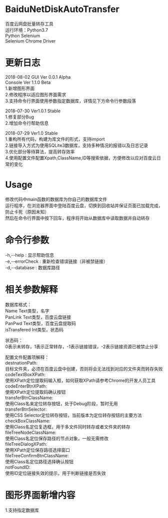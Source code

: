 # BaiduNetDiskAutoTransfer
百度云网盘批量转存工具 </br>
运行环境：Python3.7 </br>
  Python Selenium </br>
  Selenium Chrome Driver</br>
  
# 更新日志
2018-08-02 GUI Ver 0.0.1 Alpha</br>
           Console Ver 1.1.0 Beta</br>
1.新增图形界面</br>
2.修改程序以适应图形界面需求</br>
3.支持命令行界面使用参数指定数据库，详情见下方命令行参数段落

2018-07-30 Ver1.0.1 Stable</br>
1.修复部分Bug</br>
2.增加命令行帮助信息

2018-07-29 Ver1.0 Stable</br>
1.重构所有代码，构建为库文件的形式，支持import</br>
2.链接导入方式为使用SQLite3数据库，支持多种情况的报错以及日志记录</br>
3.优化部分等待算法，提高转存效率</br>
4.使用配置文件配置Xpath,ClassName,ID等搜索依据，方便修改以应对百度云日常的变化</br>

# Usage
修改代码中main函数的数据库为你自己的数据库文件</br>
运行程序，在浏览器界面中登陆百度云盘，切换到回收站并保证页面已加载完成，防止卡死（原因未知）</br>
然后在命令行界面中按下回车，程序将开始从数据库中读取数据并自动转存</br>

# 命令行参数
-h,--help : 显示帮助信息</br>
-e,--errorCheck : 重新检查错误链接（非被禁链接）</br>
-d,--database : 数据库路径


# 相关参数解释
数据库格式：</br>
Name Text类型，名字</br>
PanLink Text类型，百度云盘链接</br>
PanPwd Text类型，百度云盘提取码</br>
isTransfered Int类型，状态码</br>

状态码：</br>
0表示未转存，1表示正常转存，-1表示链接错误，-2表示链接资源已被禁止分享

配置文件配置项解释：</br>
destnationPath:</br>目标文件夹，必须在百度云盘中创建，否则将会无法找到对应的文件夹而转存失败</br>
codeTextBoxXPath:</br>使用XPath定位提取码输入框，如何获取XPath请参考Chrome的开发人员工具</br>
codeEnterBtnXPath:</br>使用XPath定位提取码确认按钮</br>
transferBtnClassName:</br>使用Class名来定位转存按钮，处于Debug阶段，暂时无用</br>
transferBtnSelector:</br>使用CSS Selector定位转存按钮，当前版本为定位转存按钮的主要方法</br>
checkBoxClassName:</br>使用Class名定位复选框，用于多文件同时转存或者文件夹的转存</br>
fileTreeNodeClassName:</br>使用Class名定位保存路径的节点对象，一般无需修改</br>
fileTreeDialogXPath:</br>使用XPath定位保存路径选择窗口</br>
fileTreeConfirmBtnClassName:</br>使用Class名定位路径选择确认按钮</br>
notFoundID:</br>使用ID定位链接失效的提示，用于判断链接是否失效</br>


# 图形界面新增内容
1.支持指定数据库



